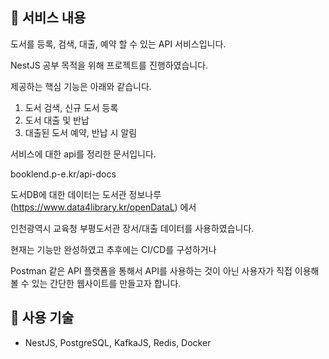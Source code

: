 ## 📜 서비스 내용

도서를 등록, 검색, 대출, 예약 할 수 있는 API 서비스입니다.

NestJS 공부 목적을 위해 프로젝트를 진행하였습니다.

제공하는 핵심 기능은 아래와 같습니다.

1. 도서 검색, 신규 도서 등록
2. 도서 대출 및 반납
3. 대출된 도서 예약, 반납 시 알림


서비스에 대한 api를 정리한 문서입니다. 

booklend.p-e.kr/api-docs


도서DB에 대한 데이터는 도서관 정보나루(https://www.data4library.kr/openDataL) 에서

인천광역시 교육청 부평도서관  장서/대출 데이터를 사용하였습니다.

현재는 기능만 완성하였고 추후에는 CI/CD를 구성하거나

Postman 같은 API 플랫폼을 통해서 API를 사용하는 것이 아닌 사용자가 직접 이용해볼 수 있는 간단한 웹사이트를 만들고자 합니다.

## 🔨 사용 기술

- NestJS, PostgreSQL, KafkaJS, Redis, Docker
